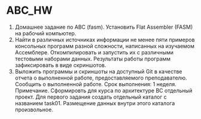 # ABC_HW
1) Домашнее задание по ABC (fasm).
Установить Flat Assembler (FASM) на рабочий компьютер.
2) Найти в различных источниках информации не менее пяти примеров консольных программ
разной сложности, написанных на изучаемом Ассемблере. Откомпилировать и запустить их с различными тестовыми 
наборами данных. Результаты работы программ зафиксировать в виде скриншотов.
3) Выложить программы и скриншоты на доступный Git в качестве отчета о выполненной работе, предоставляемого преподавателю. 
Сообщить о выполненной работе. Срок выполнения: 1 неделя.
Примечание. Сформировть для курса по архитектуре ВС отдельный проект. Для первого задания создать отдельный каталог
с названием task01. Размещение данных внутри этого каталога произвольное.
